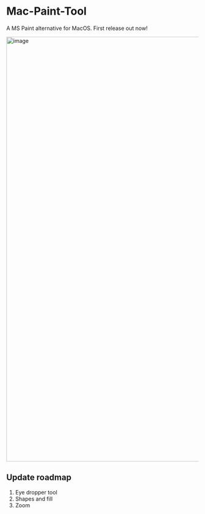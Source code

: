 # Mac-Paint-Tool

A MS Paint alternative for MacOS. First release out now!

<img width="1112" alt="image" src="https://github.com/michaelzixizhou/Mac-Paint-Tool/assets/106829824/13f5311f-83a4-4ee1-8e59-7f6cba8d1aae">

## Update roadmap

<ol>
    <li>Eye dropper tool</li>
    <li>Shapes and fill</li>
    <li>Zoom</li>
</ol>


